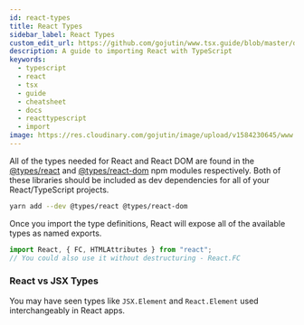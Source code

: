 ```yaml
---
id: react-types
title: React Types
sidebar_label: React Types
custom_edit_url: https://github.com/gojutin/www.tsx.guide/blob/master/docs/getting-started/react-types.mdx
description: A guide to importing React with TypeScript
keywords:
  - typescript
  - react
  - tsx
  - guide
  - cheatsheet
  - docs
  - reacttypescript
  - import
image: https://res.cloudinary.com/gojutin/image/upload/v1584230645/www.tsx.guide/tsx-guide-logo.png
---
```


All of the types needed for React and React DOM are found in the
[@types/react](https://github.com/DefinitelyTyped/DefinitelyTyped/tree/master/types/react)
and [@types/react-dom](https://github.com/DefinitelyTyped/DefinitelyTyped/tree/master/types/react-dom) npm modules respectively.
Both of these libraries should be included as dev dependencies for all of your React/TypeScript projects.

```sh
yarn add --dev @types/react @types/react-dom
```

Once you import the type definitions, React will expose all of the available types as named exports.

```ts
import React, { FC, HTMLAttributes } from "react";
// You could also use it without destructuring - React.FC
```

### React vs JSX Types

You may have seen types like `JSX.Element` and `React.Element` used interchangeably in React apps.
